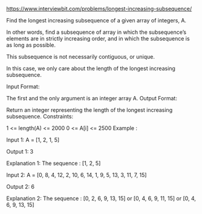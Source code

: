 https://www.interviewbit.com/problems/longest-increasing-subsequence/

Find the longest increasing subsequence of a given array of integers, A.

In other words, find a subsequence of array in which the subsequence’s elements are in strictly increasing order, and in which the subsequence is as long as possible. 

This subsequence is not necessarily contiguous, or unique.

In this case, we only care about the length of the longest increasing subsequence.



Input Format:

The first and the only argument is an integer array A.
Output Format:

Return an integer representing the length of the longest increasing subsequence.
Constraints:

1 <= length(A) <= 2000
0 <= A[i] <= 2500
Example :

Input 1:
    A = [1, 2, 1, 5]

Output 1:
    3
    
Explanation 1:
    The sequence : [1, 2, 5]

Input 2:
    A = [0, 8, 4, 12, 2, 10, 6, 14, 1, 9, 5, 13, 3, 11, 7, 15]
    
Output 2:
    6

Explanation 2:
    The sequence : [0, 2, 6, 9, 13, 15] or [0, 4, 6, 9, 11, 15] or [0, 4, 6, 9, 13, 15]